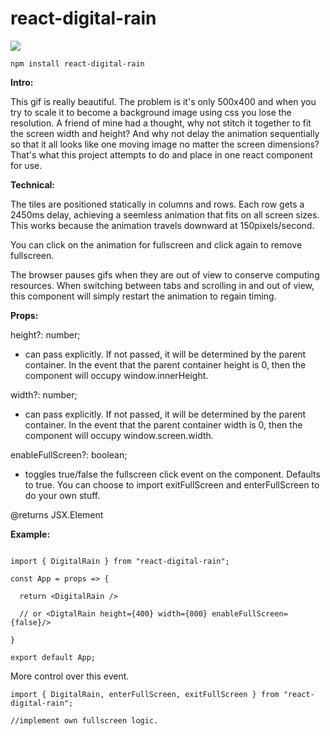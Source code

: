 # react-digital-rain

<img src="./src/digital_rain.gif">

```
npm install react-digital-rain
```

**Intro:**

This gif is really beautiful. The problem is it's only 500x400 and when you try to scale it to become a background image using css you lose the resolution. A friend of mine had a thought, why not stitch it together to fit the screen width and height? And why not delay the animation sequentially so that it all looks like one moving image no matter the screen dimensions? That's what this project attempts to do and place in one react component for use.

**Technical:**

The tiles are positioned statically in columns and rows. Each row gets a 2450ms delay, achieving a seemless animation that fits on all screen sizes. This works because the animation travels downward at 150pixels/second.

You can click on the animation for fullscreen and click again to remove fullscreen.

The browser pauses gifs when they are out of view to conserve computing resources. When switching between tabs and scrolling in and out of view, this component will simply restart the animation to regain timing.

**Props:**

height?: number;

- can pass explicitly. If not passed, it will be determined by the parent container. In the event that the parent container height is 0, then the component will occupy window.innerHeight.

width?: number;

- can pass explicitly. If not passed, it will be determined by the parent container. In the event that the parent container width is 0, then the component will occupy window.screen.width.

enableFullScreen?: boolean;

- toggles true/false the fullscreen click event on the component. Defaults to true. You can choose to import exitFullScreen and enterFullScreen to do your own stuff.

@returns JSX.Element

**Example:**

```

import { DigitalRain } from "react-digital-rain";

const App = props => {

  return <DigitalRain />

  // or <DigtalRain height={400} width={800} enableFullScreen={false}/>

}

export default App;
```

More control over this event.

```
import { DigitalRain, enterFullScreen, exitFullScreen } from "react-digital-rain";

//implement own fullscreen logic.
```
